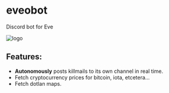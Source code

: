 # eveobot
Discord bot for Eve

![logo](https://github.com/admica/evebot/images/logo.jpg)

## Features:
* **Autonomously** posts killmails to its own channel in real time.
* Fetch cryptocurrency prices for bitcoin, iota, etcetera...
* Fetch dotlan maps.

